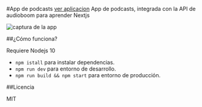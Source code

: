 #App de podcasts
[ver aplicacion](https://podcasts-ienxgedhwr.now.sh/) 
App de podcasts, integrada con la API de audioboom para aprender Nextjs

![captura de la app](./readme-static/readme.png)

##¿Cómo funciona?

Requiere Nodejs 10

* `npm istall` para instalar dependencias.
* `npm run dev` para entorno de desarrollo.
* `npm run build && npm start` para entorno de producción.

##Licencia 

MIT
